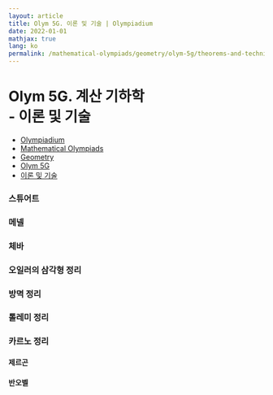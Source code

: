 ```yaml
---
layout: article
title: Olym 5G. 이론 및 기술 | Olympiadium
date: 2022-01-01
mathjax: true
lang: ko
permalink: /mathematical-olympiads/geometry/olym-5g/theorems-and-techniques/
---
```

# Olym 5G. 계산 기하학 <br> <ssup> - 이론 및 기술</ssup>

<ul class="breadcrumb">
	<li><a href="{{ site.baseurl }}/">Olympiadium</a></li> 
	<li><a href="{{ site.baseurl }}/mathematical-olympiads/">Mathematical Olympiads</a></li> 
	<li><a href="{{ site.baseurl }}/mathematical-olympiads/geometry/">Geometry</a></li> 
	<li><a href="{{ site.baseurl }}/mathematical-olympiads/geometry/olym-5g/">Olym 5G</a></li> 
	<li><a href="{{ site.baseurl }}/mathematical-olympiads/geometry/olym-5g/theorems-and-techniques/">이론 및 기술</a></li>
</ul>

### 스튜어트

### 메넬
### 체바

### 오일러의 삼각형 정리
### 방멱 정리
### 톨레미 정리

### 카르노 정리


#### 제르곤
#### 반오벨
####
